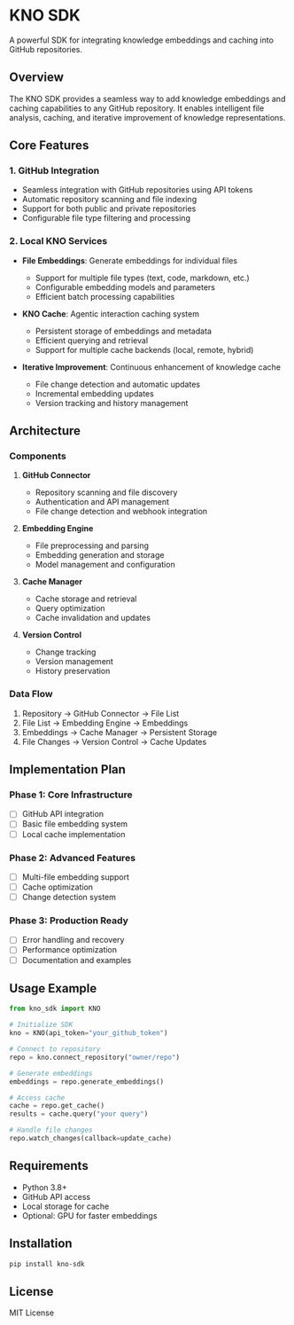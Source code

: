 # KNO SDK

A powerful SDK for integrating knowledge embeddings and caching into GitHub repositories.

## Overview

The KNO SDK provides a seamless way to add knowledge embeddings and caching capabilities to any GitHub repository. It enables intelligent file analysis, caching, and iterative improvement of knowledge representations.

## Core Features

### 1. GitHub Integration
- Seamless integration with GitHub repositories using API tokens
- Automatic repository scanning and file indexing
- Support for both public and private repositories
- Configurable file type filtering and processing

### 2. Local KNO Services
- **File Embeddings**: Generate embeddings for individual files
  - Support for multiple file types (text, code, markdown, etc.)
  - Configurable embedding models and parameters
  - Efficient batch processing capabilities

- **KNO Cache**: Agentic interaction caching system
  - Persistent storage of embeddings and metadata
  - Efficient querying and retrieval
  - Support for multiple cache backends (local, remote, hybrid)

- **Iterative Improvement**: Continuous enhancement of knowledge cache
  - File change detection and automatic updates
  - Incremental embedding updates
  - Version tracking and history management

## Architecture

### Components

1. **GitHub Connector**
   - Repository scanning and file discovery
   - Authentication and API management
   - File change detection and webhook integration

2. **Embedding Engine**
   - File preprocessing and parsing
   - Embedding generation and storage
   - Model management and configuration

3. **Cache Manager**
   - Cache storage and retrieval
   - Query optimization
   - Cache invalidation and updates

4. **Version Control**
   - Change tracking
   - Version management
   - History preservation

### Data Flow

1. Repository → GitHub Connector → File List
2. File List → Embedding Engine → Embeddings
3. Embeddings → Cache Manager → Persistent Storage
4. File Changes → Version Control → Cache Updates

## Implementation Plan

### Phase 1: Core Infrastructure
- [ ] GitHub API integration
- [ ] Basic file embedding system
- [ ] Local cache implementation

### Phase 2: Advanced Features
- [ ] Multi-file embedding support
- [ ] Cache optimization
- [ ] Change detection system

### Phase 3: Production Ready
- [ ] Error handling and recovery
- [ ] Performance optimization
- [ ] Documentation and examples

## Usage Example

```python
from kno_sdk import KNO

# Initialize SDK
kno = KNO(api_token="your_github_token")

# Connect to repository
repo = kno.connect_repository("owner/repo")

# Generate embeddings
embeddings = repo.generate_embeddings()

# Access cache
cache = repo.get_cache()
results = cache.query("your query")

# Handle file changes
repo.watch_changes(callback=update_cache)
```

## Requirements

- Python 3.8+
- GitHub API access
- Local storage for cache
- Optional: GPU for faster embeddings

## Installation

```bash
pip install kno-sdk
```

## License

MIT License 